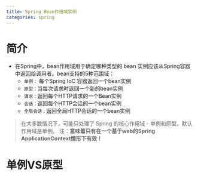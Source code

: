 ```yaml
---
title: Spring Bean作用域实例
categories: spring
---
```


# 简介
- 在Spring中，bean作用域用于确定哪种类型的 bean 实例应该从Spring容器中返回给调用者。bean支持的5种范围域：
    - `单例：` 每个Spring IoC 容器返回一个bean实例
    - `原型：`当每次请求时返回一个新的bean实例
    - `请求：`返回每个HTTP请求的一个Bean实例
    - `会话：`返回每个HTTP会话的一个bean实例
    - `全局会话：`返回全局HTTP会话的一个bean实例
> 在大多数情况下，可能只处理了 Spring 的核心作用域 - 单例和原型，默认作用域是单例。
注：**意味着只有在一个基于web的Spring ApplicationContext情形下有效！**

# 单例VS原型